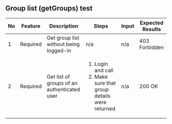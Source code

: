 ## Group list (getGroups) test
| No  | Feature  | Description                                 | Steps                                                                               | Input | Expected Results |
| --- | -------- | ------------------------------------------- | ----------------------------------------------------------------------------------- | ----- | ---------------- |
| 1   | Required | Get group list without being logged-in      | n/a                                                                                 | n/a   | 403 Forbidden    |
| 2   | Required | Get list of groups of an authenticated user | <ol><li>Login and call</li><li>Make sure that group details were returned</li></ol> | n/a   | 200 OK           |